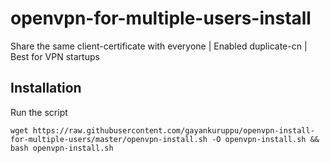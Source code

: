 # openvpn-for-multiple-users-install
Share the same client-certificate with everyone | Enabled duplicate-cn | Best for VPN startups

## Installation

Run the script
```
wget https://raw.githubusercontent.com/gayankuruppu/openvpn-install-for-multiple-users/master/openvpn-install.sh -O openvpn-install.sh && bash openvpn-install.sh
```
